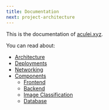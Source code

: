 ```yaml
---
title: Documentation
next: project-architecture
---
```


This is the documentation of [aculei.xyz](https://aculei.xyz).

<!-- ![wesbite](website.webp) -->

You can read about:

- [Architecture](architecture)
- [Deployments](deployments)
- [Networking](networking)
- [Components](components)
  - [Frontend](components/frontend)
  - [Backend](components/backend)
  - [Image Classification](components/ai)
  - [Database](components/database)
